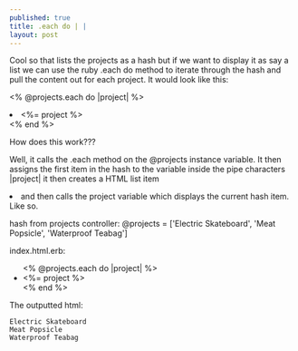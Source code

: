 ```yaml
---
published: true
title: .each do | |
layout: post
---
```

Cool so that lists the projects as a hash but if we want to display it as say a list we can use the ruby .each do method to iterate through the hash and pull the content out for each project. It would look like this:

<% @projects.each do |project| %>
    <li><%= project %></li>
<% end %>


How does this work???

Well, it calls the .each method on the @projects instance variable. It then assigns the first item in the hash to the variable inside the pipe characters |project| 
it then creates a HTML list item <li> and then calls the project variable which displays the current hash item. Like so.

hash from projects controller:     @projects = ['Electric Skateboard', 'Meat Popsicle', 'Waterproof Teabag']

index.html.erb:

<ul>
<% @projects.each do |project| %>
<li ><%= project %></li>
<% end %>
</ul>

The outputted html:


    Electric Skateboard
    Meat Popsicle
    Waterproof Teabag
